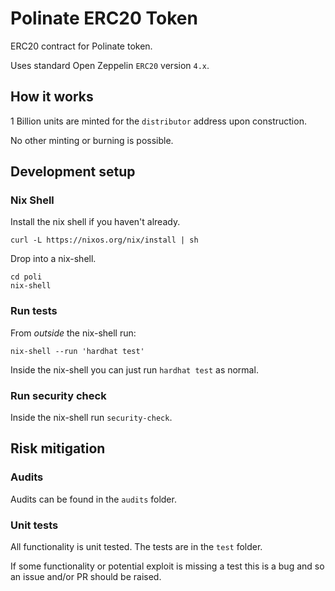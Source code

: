# Polinate ERC20 Token

ERC20 contract for Polinate token.

Uses standard Open Zeppelin `ERC20` version `4.x`.

## How it works

1 Billion units are minted for the `distributor` address upon construction.

No other minting or burning is possible.

## Development setup

### Nix Shell

Install the nix shell if you haven't already.

```
curl -L https://nixos.org/nix/install | sh
```

Drop into a nix-shell.

```
cd poli
nix-shell
```

### Run tests

From _outside_ the nix-shell run:

```
nix-shell --run 'hardhat test'
```

Inside the nix-shell you can just run `hardhat test` as normal.

### Run security check

Inside the nix-shell run `security-check`.

## Risk mitigation

### Audits

Audits can be found in the `audits` folder.

### Unit tests

All functionality is unit tested. The tests are in the `test` folder.

If some functionality or potential exploit is missing a test this is a bug and so an issue and/or PR should be raised.
